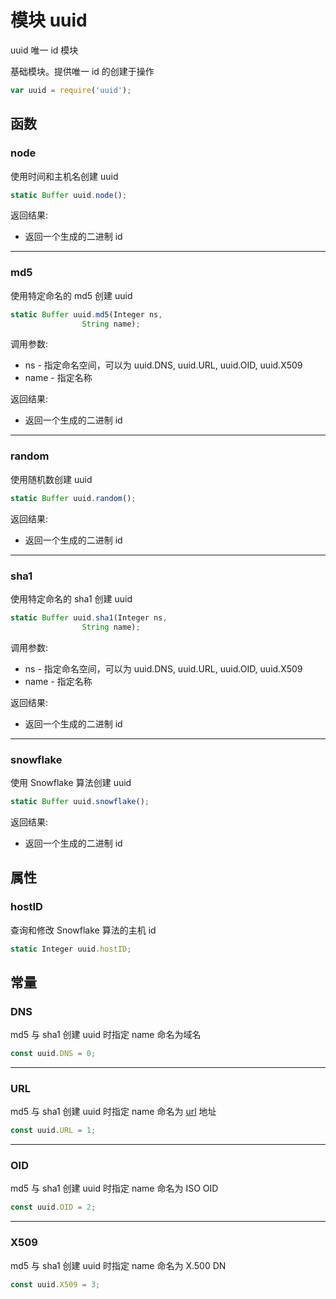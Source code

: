 # 模块 uuid
uuid 唯一 id 模块

基础模块。提供唯一 id 的创建于操作
```JavaScript
var uuid = require('uuid');
```
## 函数
        
### node
使用时间和主机名创建 uuid
```JavaScript
static Buffer uuid.node();
```

返回结果:
* 返回一个生成的二进制 id

--------------------------
### md5
使用特定命名的 md5 创建 uuid
```JavaScript
static Buffer uuid.md5(Integer ns,
                String name);
```

调用参数:
* ns - 指定命名空间，可以为 uuid.DNS, uuid.URL, uuid.OID, uuid.X509
* name - 指定名称

返回结果:
* 返回一个生成的二进制 id

--------------------------
### random
使用随机数创建 uuid
```JavaScript
static Buffer uuid.random();
```

返回结果:
* 返回一个生成的二进制 id

--------------------------
### sha1
使用特定命名的 sha1 创建 uuid
```JavaScript
static Buffer uuid.sha1(Integer ns,
                String name);
```

调用参数:
* ns - 指定命名空间，可以为 uuid.DNS, uuid.URL, uuid.OID, uuid.X509
* name - 指定名称

返回结果:
* 返回一个生成的二进制 id

--------------------------
### snowflake
使用 Snowflake 算法创建 uuid
```JavaScript
static Buffer uuid.snowflake();
```

返回结果:
* 返回一个生成的二进制 id

## 属性
        
### hostID
查询和修改 Snowflake 算法的主机 id
```JavaScript
static Integer uuid.hostID;
```

## 常量
        
### DNS
md5 与 sha1 创建 uuid 时指定 name 命名为域名
```JavaScript
const uuid.DNS = 0;
```

--------------------------
### URL
md5 与 sha1 创建 uuid 时指定 name 命名为 [url](url.md) 地址
```JavaScript
const uuid.URL = 1;
```

--------------------------
### OID
md5 与 sha1 创建 uuid 时指定 name 命名为 ISO OID
```JavaScript
const uuid.OID = 2;
```

--------------------------
### X509
md5 与 sha1 创建 uuid 时指定 name 命名为 X.500 DN
```JavaScript
const uuid.X509 = 3;
```

